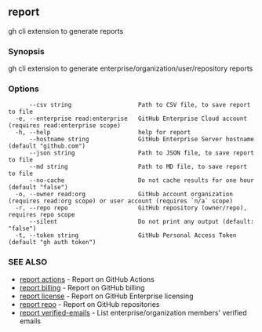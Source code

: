 ## report

gh cli extension to generate reports

### Synopsis

gh cli extension to generate enterprise/organization/user/repository reports

### Options

```
      --csv string                   Path to CSV file, to save report to file
  -e, --enterprise read:enterprise   GitHub Enterprise Cloud account (requires read:enterprise scope)
  -h, --help                         help for report
      --hostname string              GitHub Enterprise Server hostname (default "github.com")
      --json string                  Path to JSON file, to save report to file
      --md string                    Path to MD file, to save report to file
      --no-cache                     Do not cache results for one hour (default "false")
  -o, --owner read:org               GitHub account organization (requires read:org scope) or user account (requires `n/a` scope)
  -r, --repo repo                    GitHub repository (owner/repo), requires repo scope
      --silent                       Do not print any output (default: "false")
  -t, --token string                 GitHub Personal Access Token (default "gh auth token")
```

### SEE ALSO

* [report actions](report_actions.md)	 - Report on GitHub Actions
* [report billing](report_billing.md)	 - Report on GitHub billing
* [report license](report_license.md)	 - Report on GitHub Enterprise licensing
* [report repo](report_repo.md)	 - Report on GitHub repositories
* [report verified-emails](report_verified-emails.md)	 - List enterprise/organization members' verified emails

